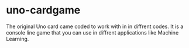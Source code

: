 # uno-cardgame
The original Uno card came coded to work with in in diffrent codes. It is a console line game that you can use in diffrent applications like Machine Learning.
